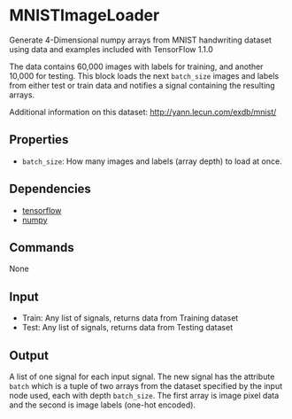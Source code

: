 MNISTImageLoader
===========
Generate 4-Dimensional numpy arrays from MNIST handwriting dataset using data 
and examples included with TensorFlow 1.1.0

The data contains 60,000 images with labels for training, and another
10,000 for testing. This block loads the next `batch_size` images and labels
from either test or train data and notifies a signal containing the resulting
arrays.

Additional information on this dataset: http://yann.lecun.com/exdb/mnist/

Properties
--------------
* `batch_size`: How many images and labels (array depth) to load at once.

Dependencies
----------------
* [tensorflow](https://github.com/tensorflow/tensorflow)
* [numpy](https://github.com/numpy/numpy)

Commands
----------------
None

Input
-------
* Train: Any list of signals, returns data from Training dataset
* Test: Any list of signals, returns data from Testing dataset

Output
---------
A list of one signal for each input signal. The new signal has the attribute 
`batch` which is a tuple of two arrays from the dataset specified by the input 
node used, each with depth `batch_size`. The first array is image pixel data 
and the second is image labels (one-hot encoded).
